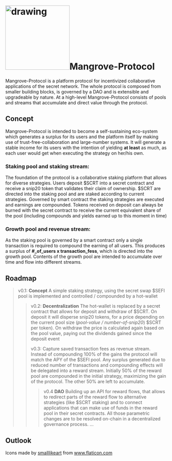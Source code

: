 # <img src="https://user-images.githubusercontent.com/765387/119150548-d9400900-ba4e-11eb-908a-26abef802738.png" alt="drawing" width="200"/>Mangrove-Protocol 

Mangrove-Protocol is a platform protocol for incentivized collaborative applications of the secret network.
The whole protocol is composed from smaller building blocks, is governed by a DAO and is extensible and upgradeable by nature. 
At a high-level Mangrove-Protocol consists of pools and streams that accumulate and direct value through the protocol.

## Concept
Mangrove-Protocol is intended to become a self-sustaining eco-system which generates a surplus for its users and the platform itself by making use of trust-free-collaboration and large-number systems. It will generate a stable income for its users with the intention of yielding **at least** as much, as each user would get when executing the strategy on her/his own.

### Staking pool and staking stream:
The foundation of the protocol is a collaborative staking platform that allows for diverse strategies. Users deposit $SCRT into a secret contract and receive a snip20 token that validates their claim of ownership. $SCRT are directed into the staking pool and are staked according to current strategies. Governed by smart contract the staking strategies are executed and earnings are compounded. Tokens received on deposit can always be burned with the secret contract to receive the current equivalent share of the pool (including compounds and yields earned up to this moment in time)

### Growth pool and revenue stream:
As the staking pool is governed by a smart contract only a single transaction is required to compound the earning of all users. This produces a surplus of **#_of_users x transaction_fess**, which is directed into the growth pool. Contents of the growth pool are intended to accumulate over time and flow into different streams.

## Roadmap
> v0.1: **Concept** A simple staking strategy, using the secret swap $SEFI pool is implemented and controlled / compounded by a hot-wallet   
>> v0.2: **Decentralization** The hot-wallet is replaced by a secret contract that allows for deposit and withdraw of $SCRT. On deposit it will disperse snip20 tokens, for a price depending on the current pool size (_pool-value / number-of-snip20_) $SCRT per token). On withdraw the price is calculated again based on the pool value, paying out the dividends gained since the deposit event
>> 
>> v0.3: Capture saved transaction fees as revenue stream. Instead of compounding 100% of the gains the protocol will match the APY of the $SEFI pool. Any surplus generated due to reduced number of transactions and compounding effects will be delegated into a reward stream. Initially 50% of the reward pool are compounded in the initial strategy, maximizing the gain of the protocol. The other 50% are left to accumulate.
>>
>>> v0.4 **DAO** Building up an API for reward flows, that allows to redirect parts of the reward flow to alternative strategies (like $SCRT staking) and to connect applications that can make use of funds in the reward pool in their secret contracts. All those parametric changes are to be resolved on-chain in a decentralized governance process.
>>> ...



## Outlook


<div>Icons made by <a href="https://www.flaticon.com/authors/smalllikeart" title="smalllikeart">smalllikeart</a> from <a href="https://www.flaticon.com/" title="Flaticon">www.flaticon.com</a></div>
